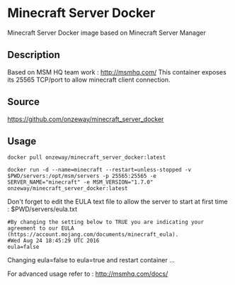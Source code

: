 # Minecraft Server Docker
Minecraft Server Docker image based on Minecraft Server Manager

## Description
Based on MSM HQ team work : http://msmhq.com/
This container exposes its 25565 TCP/port to allow minecraft client connection.

## Source
https://github.com/onzeway/minecraft_server_docker

## Usage
```
docker pull onzeway/minecraft_server_docker:latest
```

```
docker run -d --name=minecraft --restart=unless-stopped -v $PWD/servers:/opt/msm/servers -p 25565:25565 -e SERVER_NAME="minecraft" -e MSM_VERSION="1.7.0" onzeway/minecraft_server_docker:latest
```
Don't forget to edit the EULA text file to allow the server to start at first time :
$PWD/servers/eula.txt

```
#By changing the setting below to TRUE you are indicating your agreement to our EULA (https://account.mojang.com/documents/minecraft_eula).
#Wed Aug 24 18:45:29 UTC 2016
eula=false
```

Changing eula=false to eula=true and restart container ...

For advanced usage refer to : http://msmhq.com/docs/
